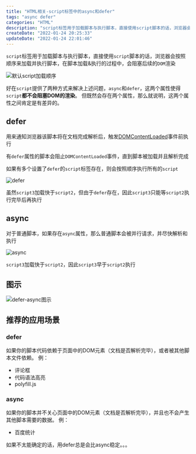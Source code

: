 ```yaml
---
title: "HTML相关-script标签中的async和defer"
tags: "async defer"
categories: "HTML"
description: "script标签用于加载脚本与执行脚本，直接使用script脚本的话，浏览器会按照顺序来加载并执行脚本，在脚本加载&执行的过程中，会阻塞后续的DOM渲染。好在script提供了两种方式来解决上述问题，async和defer，这两个属性使得script都不会阻塞DOM的渲染"
createDate: "2022-01-24 20:25:33"
updateDate: "2022-01-24 22:01:46"
---
```


`script`标签用于加载脚本与执行脚本，直接使用`script`脚本的话，浏览器会按照顺序来加载并执行脚本，在脚本加载&执行的过程中，会阻塞后续的`DOM`渲染

![默认script加载顺序](https://mrrsblog.oss-cn-shanghai.aliyuncs.com/defer-0.png)

好在`script`提供了两种方式来解决上述问题，`async`和`defer`，这两个属性使得`script`**都不会阻塞DOM的渲染**。
但既然会存在两个属性，那么就说明，这两个属性之间肯定是有差异的。

## defer

用来通知浏览器该脚本将在文档完成解析后，触发[DOMContentLoaded](https://developer.mozilla.org/en-US/docs/Web/API/Window/DOMContentLoaded_event)事件前执行

有`defer`属性的脚本会阻止`DOMContentLoaded`事件，直到脚本被加载并且解析完成

如果有多个设置了`defer`的`script`标签存在，则会按照顺序执行所有的`script`

![defer](https://mrrsblog.oss-cn-shanghai.aliyuncs.com/defer-1.png)

虽然`script3`加载快于`script2`，但由于`defer`存在，因此`script3`只能等`script2`执行完毕后再执行

## async

对于普通脚本，如果存在`async`属性，那么普通脚本会被并行请求，并尽快解析和执行

![async](https://mrrsblog.oss-cn-shanghai.aliyuncs.com/defer-2.png)

`script3`加载快于`script2`，因此`script3`早于`script2`执行

## 图示

![defer-async图示](https://mrrsblog.oss-cn-shanghai.aliyuncs.com/defer-async.png)

## 推荐的应用场景

### defer

如果你的脚本代码依赖于页面中的DOM元素（文档是否解析完毕），或者被其他脚本文件依赖。
例：
- 评论框
- 代码语法高亮
- polyfill.js

### async

如果你的脚本并不关心页面中的DOM元素（文档是否解析完毕），并且也不会产生其他脚本需要的数据。
例：
- 百度统计

如果不太能确定的话，用defer总是会比async稳定。。。
